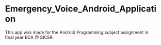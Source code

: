 # Emergency_Voice_Android_Application
This app was made for the Android Programming subject assignment in final year BCA @ SICSR.
